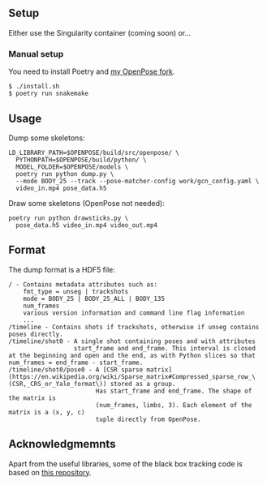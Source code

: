 ## Setup

Either use the Singularity container (coming soon) or...

### Manual setup

You need to install Poetry and [my OpenPose
fork](https://github.com/frankier/openpose/tree/enable-identification).

    $ ./install.sh
    $ poetry run snakemake

## Usage

Dump some skeletons:

    LD_LIBRARY_PATH=$OPENPOSE/build/src/openpose/ \
      PYTHONPATH=$OPENPOSE/build/python/ \
      MODEL_FOLDER=$OPENPOSE/models \
      poetry run python dump.py \
      --mode BODY_25 --track --pose-matcher-config work/gcn_config.yaml \
      video_in.mp4 pose_data.h5

Draw some skeletons (OpenPose not needed):

    poetry run python drawsticks.py \
      pose_data.h5 video_in.mp4 video_out.mp4

## Format

The dump format is a HDF5 file:
```
/ - Contains metadata attributes such as:
    fmt_type = unseg | trackshots
    mode = BODY_25 | BODY_25_ALL | BODY_135
    num_frames
    various version information and command line flag information
    ...
/timeline - Contains shots if trackshots, otherwise if unseg contains poses directly.
/timeline/shot0 - A single shot containing poses and with attributes
                  start_frame and end_frame. This interval is closed at the beginning and open and the end, as with Python slices so that num_frames = end_frame - start_frame.
/timeline/shot0/pose0 - A [CSR sparse matrix](https://en.wikipedia.org/wiki/Sparse_matrix#Compressed_sparse_row_\(CSR,_CRS_or_Yale_format\)) stored as a group.
                        Has start_frame and end_frame. The shape of the matrix is
                        (num_frames, limbs, 3). Each element of the matrix is a (x, y, c)
                        tuple directly from OpenPose.
```

## Acknowledgmemnts

Apart from the useful libraries, some of the black box tracking code is based
on [this repository](https://github.com/lxy5513/cvToolkit).

